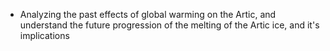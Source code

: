 * Analyzing the past effects of global warming on the Artic, and understand the future progression of the melting of the Artic ice, and it's implications

